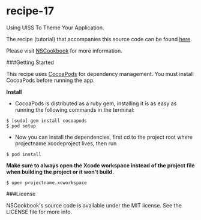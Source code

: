 recipe-17
========

Using UISS To Theme Your Application.

The recipe (tutorial) that accompanies this source code can be found [here](http://nscookbook.com/2013/03/ios-programming-recipe-17-using-uiss-to-theme-your-application/).

Please visit [NSCookbook](http://nscookbook.com) for more information.

###Getting Started

This recipe uses [CocoaPods](http://cocoapods.org) for dependency management. You must install CocoaPods before running the app.

**Install**

* CocoaPods is distributed as a ruby gem, installing it is as easy as running the following commands in the terminal:

````
$ [sudo] gem install cocoapods
$ pod setup
````

* Now you can install the dependencies, first cd to the project root where projectname.xcodeproject lives, then run

````
$ pod install
````

**Make sure to always open the Xcode workspace instead of the project file when building the project or it won't build.**

````
$ open projectname.xcworkspace
````



###License

NSCookbook's source code is available under the MIT license. See the LICENSE file for more info.
